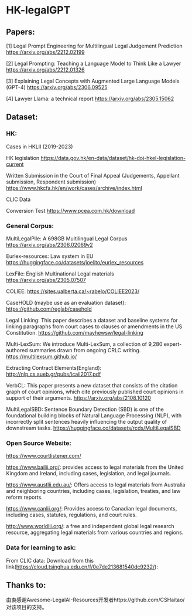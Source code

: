 # HK-legalGPT

## Papers:

[1] Legal Prompt Engineering for Multilingual Legal Judgement Prediction
https://arxiv.org/abs/2212.02199

[2] Legal Prompting: Teaching a Language Model to Think Like a Lawyer
https://arxiv.org/abs/2212.01326

[3] Explaining Legal Concepts with Augmented Large Language Models (GPT-4) 
https://arxiv.org/abs/2306.09525

[4] Lawyer Llama: a technical report
https://arxiv.org/abs/2305.15062

## Dataset:

### HK:
Cases in HKLII (2019-2023)


HK legislation https://data.gov.hk/en-data/dataset/hk-doj-hkel-legislation-current


Written Submission in the Court of Final Appeal (Judgements, Appellant submission, Respondent submission) https://www.hkcfa.hk/en/work/cases/archive/index.html


CLIC Data


Conversion Test  https://www.pcea.com.hk/download

### General Corpus:
MultiLegalPile: A 698GB Multilingual Legal Corpus https://arxiv.org/abs/2306.02069v2

Eurlex-resources: Law system in EU https://huggingface.co/datasets/joelito/eurlex_resources

LexFile: English Multinational Legal materials  https://arxiv.org/abs/2305.07507

COLIEE: https://sites.ualberta.ca/~rabelo/COLIEE2023/

CaseHOLD (maybe use as an evaluation dataset): https://github.com/reglab/casehold

Legal Linking: This paper describes a dataset and baseline systems for linking paragraphs from court cases to clauses or amendments in the US Constitution. https://github.com/mayhewsw/legal-linking

Multi-LexSum: We introduce Multi-LexSum, a collection of 9,280 expert-authored summaries drawn from ongoing CRLC writing.  https://multilexsum.github.io/

Extracting Contract Elements(England): http://nlp.cs.aueb.gr/pubs/icail2017.pdf

VerbCL: This paper presents a new dataset that consists of the citation graph of court opinions, which cite previously published court opinions in support of their arguments.  https://arxiv.org/abs/2108.10120

MultiLegalSBD: Sentence Boundary Detection (SBD) is one of the foundational building blocks of Natural Language Processing (NLP), with incorrectly split sentences heavily influencing the output quality of downstream tasks.  https://huggingface.co/datasets/rcds/MultiLegalSBD

### Open Source Website:
https://www.courtlistener.com/

https://www.bailii.org/: provides access to legal materials from the United Kingdom and Ireland, including cases, legislation, and legal journals.

https://www.austlii.edu.au/: Offers access to legal materials from Australia and neighboring countries, including cases, legislation, treaties, and law reform reports.

https://www.canlii.org/: Provides access to Canadian legal documents, including cases, statutes, regulations, and court rules.

http://www.worldlii.org/: a free and independent global legal research resource, aggregating legal materials from various countries and regions.

### Data for learning to ask:
From CLIC data:
Download from this link(https://cloud.tsinghua.edu.cn/f/0e7de213681540dc9232/):

## Thanks to:
由衷感谢Awesome-LegalAI-Resources开发者https://github.com/CSHaitao/  对该项目的支持。




